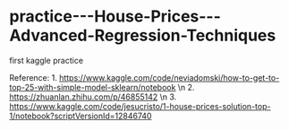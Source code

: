 # practice---House-Prices---Advanced-Regression-Techniques
first kaggle practice

Reference: 1. https://www.kaggle.com/code/neviadomski/how-to-get-to-top-25-with-simple-model-sklearn/notebook \n
           2. https://zhuanlan.zhihu.com/p/46855142 \n
           3. https://www.kaggle.com/code/jesucristo/1-house-prices-solution-top-1/notebook?scriptVersionId=12846740
           
